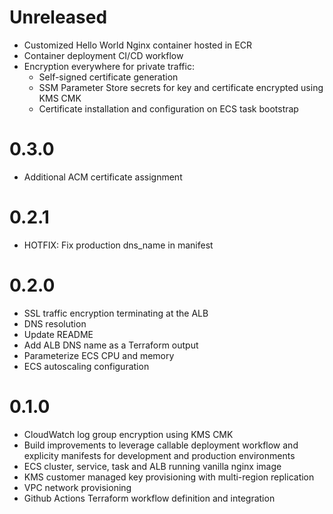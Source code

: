 # Unreleased

* Customized Hello World Nginx container hosted in ECR
* Container deployment CI/CD workflow
* Encryption everywhere for private traffic:
    * Self-signed certificate generation
    * SSM Parameter Store secrets for key and certificate encrypted using KMS CMK
    * Certificate installation and configuration on ECS task bootstrap

# 0.3.0

* Additional ACM certificate assignment

# 0.2.1

* HOTFIX: Fix production dns_name in manifest

# 0.2.0

* SSL traffic encryption terminating at the ALB
* DNS resolution
* Update README
* Add ALB DNS name as a Terraform output
* Parameterize ECS CPU and memory
* ECS autoscaling configuration

# 0.1.0

* CloudWatch log group encryption using KMS CMK
* Build improvements to leverage callable deployment workflow and explicity manifests for development and production environments
* ECS cluster, service, task and ALB running vanilla nginx image
* KMS customer managed key provisioning with multi-region replication
* VPC network provisioning
* Github Actions Terraform workflow definition and integration
